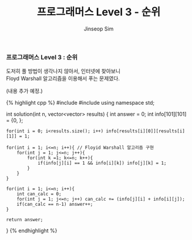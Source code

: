 ﻿---
layout: post
title: "프로그래머스 Level 3 - 순위"
categories: Programmers
tags: [cpp]
author:
  - Jinseop Sim
---

### 프로그래머스 Level 3 : 순위

도저히 풀 방법이 생각나지 않아서, 인터넷에 찾아보니  
Floyd Warshall 알고리즘을 이용해서 푸는 문제였다.  

(내용 추가 예정.)

{% highlight cpp %}
#include <string>
#include <vector>
using namespace std;

int solution(int n, vector<vector<int>> results) {
    int answer = 0;
    int info[101][101] = {0, };
    
    for(int i = 0; i<results.size(); i++) info[results[i][0]][results[i][1]] = 1;
    
    for(int i = 1; i<=n; i++){ // Floyid Warshall 알고리즘 구현
        for(int j = 1; j<=n; j++){
            for(int k =1; k<=n; k++){
                if(info[j][i] == 1 && info[i][k]) info[j][k] = 1;
            }
        }
    }
    
    for(int i = 1; i<=n; i++){
        int can_calc = 0;
        for(int j = 1; j<=n; j++) can_calc += (info[j][i] + info[i][j]);
        if(can_calc == n-1) answer++;
    }
    
    return answer;
}
{% endhighlight %}